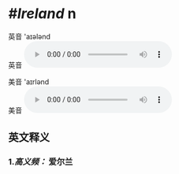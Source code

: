 # ***\#Ireland*** n
英音 'aɪələnd  
英音
<audio src="./media/Ireland1.aac" controls="controls"></audio>

美音 'aɪrlənd  
美音
<audio src="./media/Ireland.aac" controls="controls"></audio>



  

英文释义
---
### 1.*高义频：* **爱尔兰**  



